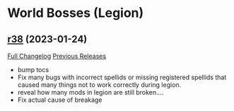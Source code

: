 # <DBM> World Bosses (Legion)

## [r38](https://github.com/DeadlyBossMods/DBM-Legion/tree/r38) (2023-01-24)
[Full Changelog](https://github.com/DeadlyBossMods/DBM-Legion/compare/r37...r38) [Previous Releases](https://github.com/DeadlyBossMods/DBM-Legion/releases)

- bump tocs  
- Fix many bugs with incorrect spellids or missing registered spellids that caused many things not to work correctly during legion.  
- reveal how many mods in legion are still broken....  
- Fix actual cause of breakage  

